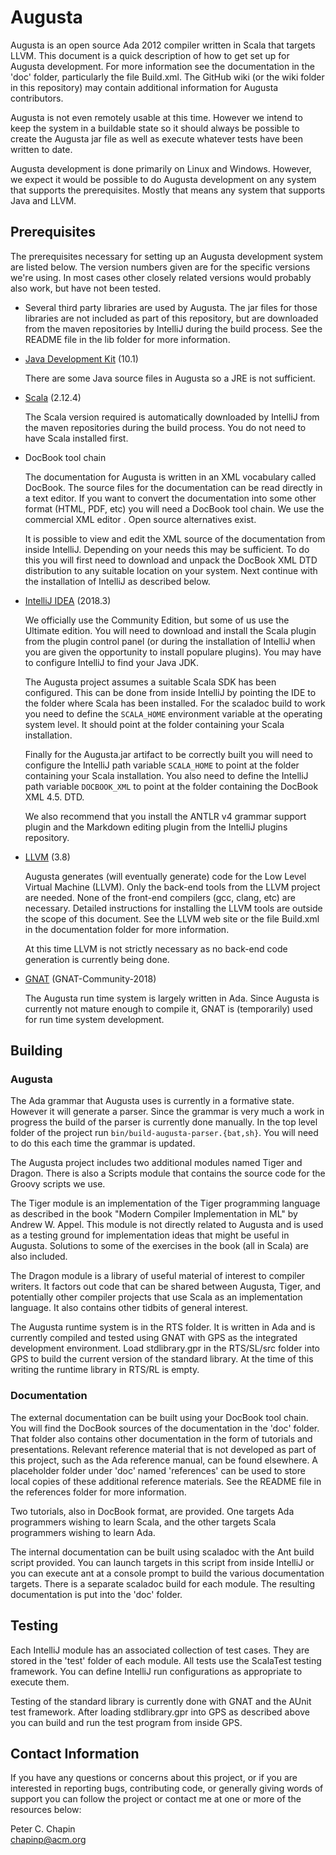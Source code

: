 Augusta
=======

Augusta is an open source Ada 2012 compiler written in Scala that targets LLVM. This document is
a quick description of how to get set up for Augusta development. For more information see the
documentation in the 'doc' folder, particularly the file Build.xml. The GitHub wiki (or the wiki
folder in this repository) may contain additional information for Augusta contributors.

Augusta is not even remotely usable at this time. However we intend to keep the system in a
buildable state so it should always be possible to create the Augusta jar file as well as
execute whatever tests have been written to date.

Augusta development is done primarily on Linux and Windows. However, we expect it would be
possible to do Augusta development on any system that supports the prerequisites. Mostly that
means any system that supports Java and LLVM.


Prerequisites
-------------

The prerequisites necessary for setting up an Augusta development system are listed below. The
version numbers given are for the specific versions we're using. In most cases other closely
related versions would probably also work, but have not been tested.

+ Several third party libraries are used by Augusta. The jar files for those libraries are not
  included as part of this repository, but are downloaded from the maven repositories by
  IntelliJ during the build process. See the README file in the lib folder for more information.

+ [Java Development Kit](https://www.oracle.com/technetwork/java/javase/downloads/index.html) (10.1)

  There are some Java source files in Augusta so a JRE is not sufficient.

+ [Scala](http://www.scala-lang.org/) (2.12.4)

  The Scala version required is automatically downloaded by IntelliJ from the maven repositories
  during the build process. You do not need to have Scala installed first.

+ DocBook tool chain

  The documentation for Augusta is written in an XML vocabulary called DocBook. The source files
  for the documentation can be read directly in a text editor. If you want to convert the
  documentation into some other format (HTML, PDF, etc) you will need a DocBook tool chain. We
  use the commercial XML editor <oXygen/>. Open source alternatives exist.

  It is possible to view and edit the XML source of the documentation from inside IntelliJ.
  Depending on your needs this may be sufficient. To do this you will first need to download and
  unpack the DocBook XML DTD distribution to any suitable location on your system. Next continue
  with the installation of IntelliJ as described below.

+ [IntelliJ IDEA](http://www.jetbrains.com/idea/) (2018.3)

  We officially use the Community Edition, but some of us use the Ultimate edition. You will
  need to download and install the Scala plugin from the plugin control panel (or during the
  installation of IntelliJ when you are given the opportunity to install populare plugins). You
  may have to configure IntelliJ to find your Java JDK.

  The Augusta project assumes a suitable Scala SDK has been configured. This can be done from
  inside IntelliJ by pointing the IDE to the folder where Scala has been installed. For the
  scaladoc build to work you need to define the `SCALA_HOME` environment variable at the
  operating system level. It should point at the folder containing your Scala installation.

  Finally for the Augusta.jar artifact to be correctly built you will need to configure the
  IntelliJ path variable `SCALA_HOME` to point at the folder containing your Scala installation.
  You also need to define the IntelliJ path variable `DOCBOOK_XML` to point at the folder
  containing the DocBook XML 4.5. DTD.

  We also recommend that you install the ANTLR v4 grammar support plugin and the Markdown
  editing plugin from the IntelliJ plugins repository.

+ [LLVM](http://llvm.org/) (3.8)

  Augusta generates (will eventually generate) code for the Low Level Virtual Machine (LLVM).
  Only the back-end tools from the LLVM project are needed. None of the front-end compilers
  (gcc, clang, etc) are necessary. Detailed instructions for installing the LLVM tools are
  outside the scope of this document. See the LLVM web site or the file Build.xml in the
  documentation folder for more information.

  At this time LLVM is not strictly necessary as no back-end code generation is currently being
  done.

+ [GNAT](http://www.adacore.com/community) (GNAT-Community-2018)

  The Augusta run time system is largely written in Ada. Since Augusta is currently not mature
  enough to compile it, GNAT is (temporarily) used for run time system development.


Building
--------

### Augusta

The Ada grammar that Augusta uses is currently in a formative state. However it will generate a
parser. Since the grammar is very much a work in progress the build of the parser is currently
done manually. In the top level folder of the project run `bin/build-augusta-parser.{bat,sh}`.
You will need to do this each time the grammar is updated.

The Augusta project includes two additional modules named Tiger and Dragon. There is also a
Scripts module that contains the source code for the Groovy scripts we use.

The Tiger module is an implementation of the Tiger programming language as described in the book
"Modern Compiler Implementation in ML" by Andrew W. Appel. This module is not directly related
to Augusta and is used as a testing ground for implementation ideas that might be useful in
Augusta. Solutions to some of the exercises in the book (all in Scala) are also included.

The Dragon module is a library of useful material of interest to compiler writers. It factors
out code that can be shared between Augusta, Tiger, and potentially other compiler projects that
use Scala as an implementation language. It also contains other tidbits of general interest.

The Augusta runtime system is in the RTS folder. It is written in Ada and is currently compiled
and tested using GNAT with GPS as the integrated development environment. Load stdlibrary.gpr in
the RTS/SL/src folder into GPS to build the current version of the standard library. At the time
of this writing the runtime library in RTS/RL is empty.

### Documentation

The external documentation can be built using your DocBook tool chain. You will find the DocBook
sources of the documentation in the 'doc' folder. That folder also contains other documentation
in the form of tutorials and presentations. Relevant reference material that is not developed as
part of this project, such as the Ada reference manual, can be found elsewhere. A placeholder
folder under 'doc' named 'references' can be used to store local copies of these additional
reference materials. See the README file in the references folder for more information.

Two tutorials, also in DocBook format, are provided. One targets Ada programmers wishing to
learn Scala, and the other targets Scala programmers wishing to learn Ada.

The internal documentation can be built using scaladoc with the Ant build script provided. You
can launch targets in this script from inside IntelliJ or you can execute ant at a console
prompt to build the various documentation targets. There is a separate scaladoc build for each
module. The resulting documentation is put into the 'doc' folder.


Testing
-------

Each IntelliJ module has an associated collection of test cases. They are stored in the 'test'
folder of each module. All tests use the ScalaTest testing framework. You can define IntelliJ
run configurations as appropriate to execute them.

Testing of the standard library is currently done with GNAT and the AUnit test framework. After
loading stdlibrary.gpr into GPS as described above you can build and run the test program from
inside GPS.


Contact Information
-------------------

If you have any questions or concerns about this project, or if you are interested in reporting
bugs, contributing code, or generally giving words of support you can follow the project or
contact me at one or more of the resources below:

Peter C. Chapin  
chapinp@acm.org  
